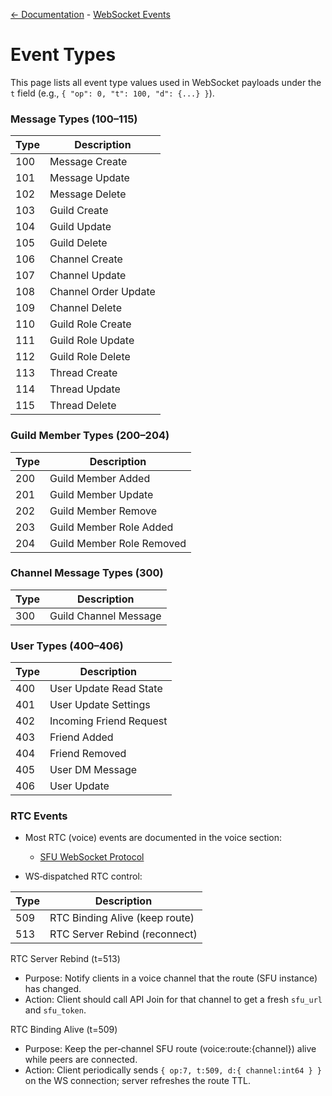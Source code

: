 [<- Documentation](../README.md) - [WebSocket Events](README.md)

# Event Types

This page lists all event type values used in WebSocket payloads under the `t` field (e.g., `{ "op": 0, "t": 100, "d": {...} }`).

### Message Types (100–115)
| Type | Description               |
|------|---------------------------|
| 100  | Message Create            |
| 101  | Message Update            |
| 102  | Message Delete            |
| 103  | Guild Create              |
| 104  | Guild Update              |
| 105  | Guild Delete              |
| 106  | Channel Create            |
| 107  | Channel Update            |
| 108  | Channel Order Update      |
| 109  | Channel Delete            |
| 110  | Guild Role Create         |
| 111  | Guild Role Update         |
| 112  | Guild Role Delete         |
| 113  | Thread Create             |
| 114  | Thread Update             |
| 115  | Thread Delete             |

### Guild Member Types (200–204)
| Type | Description               |
|------|---------------------------|
| 200  | Guild Member Added        |
| 201  | Guild Member Update       |
| 202  | Guild Member Remove       |
| 203  | Guild Member Role Added   |
| 204  | Guild Member Role Removed |

### Channel Message Types (300)
| Type | Description               |
|------|---------------------------|
| 300  | Guild Channel Message     |

### User Types (400–406)
| Type | Description               |
|------|---------------------------|
| 400  | User Update Read State    |
| 401  | User Update Settings      |
| 402  | Incoming Friend Request   |
| 403  | Friend Added              |
| 404  | Friend Removed            |
| 405  | User DM Message           |
| 406  | User Update               |

### RTC Events
- Most RTC (voice) events are documented in the voice section:
  - [SFU WebSocket Protocol](../voice/SFUProtocol.md)

- WS‑dispatched RTC control:

| Type | Description                    |
|------|--------------------------------|
| 509  | RTC Binding Alive (keep route) |
| 513  | RTC Server Rebind (reconnect)  |

RTC Server Rebind (t=513)
- Purpose: Notify clients in a voice channel that the route (SFU instance) has changed.
- Action: Client should call API Join for that channel to get a fresh `sfu_url` and `sfu_token`.

RTC Binding Alive (t=509)
- Purpose: Keep the per‑channel SFU route (voice:route:{channel}) alive while peers are connected.
- Action: Client periodically sends `{ op:7, t:509, d:{ channel:int64 } }` on the WS connection; server refreshes the route TTL.
